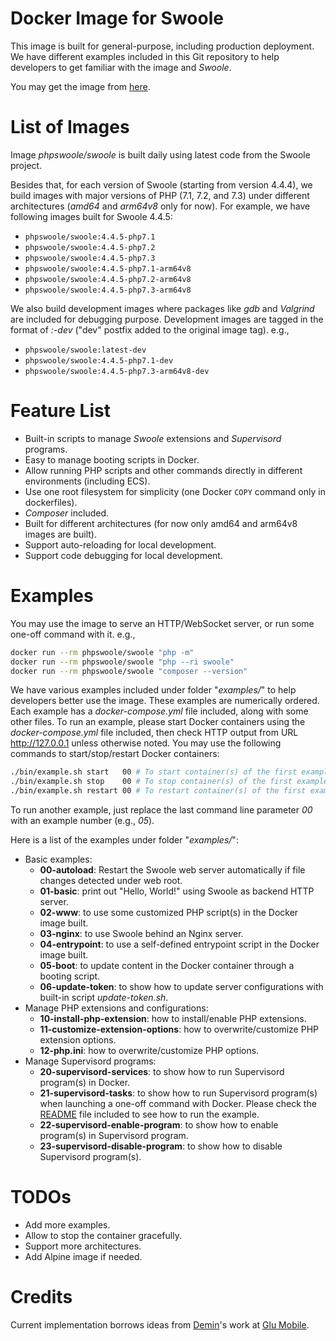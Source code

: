 # Docker Image for Swoole

This image is built for general-purpose, including production deployment. We have different examples included in this
Git repository to help developers to get familiar with the image and _Swoole_.

You may get the image from [here](https://hub.docker.com/r/phpswoole/swoole).

# List of Images

Image _phpswoole/swoole_ is built daily using latest code from the Swoole project.

Besides that, for each version of Swoole (starting from version 4.4.4), we build images with major versions of PHP (7.1,
7.2, and 7.3) under different architectures (_amd64_ and _arm64v8_ only for now). For example, we have following
images built for Swoole 4.4.5:

* `phpswoole/swoole:4.4.5-php7.1`
* `phpswoole/swoole:4.4.5-php7.2`
* `phpswoole/swoole:4.4.5-php7.3`
* `phpswoole/swoole:4.4.5-php7.1-arm64v8`
* `phpswoole/swoole:4.4.5-php7.2-arm64v8`
* `phpswoole/swoole:4.4.5-php7.3-arm64v8`

We also build development images where packages like _gdb_ and _Valgrind_ are included for
debugging purpose. Development images are tagged in the format of _<image name>:<image tag>-dev_ ("dev" postfix added to
the original image tag). e.g.,

* `phpswoole/swoole:latest-dev`
* `phpswoole/swoole:4.4.5-php7.1-dev`
* `phpswoole/swoole:4.4.5-php7.3-arm64v8-dev`

# Feature List

* Built-in scripts to manage _Swoole_ extensions and _Supervisord_ programs.
* Easy to manage booting scripts in Docker.
* Allow running PHP scripts and other commands directly in different environments (including ECS).
* Use one root filesystem for simplicity (one Docker `COPY` command only in dockerfiles).
* _Composer_ included.
* Built for different architectures (for now only amd64 and arm64v8 images are built).
* Support auto-reloading for local development.
* Support code debugging for local development.

# Examples

You may use the image to serve an HTTP/WebSocket server, or run some one-off command with it. e.g.,

```bash
docker run --rm phpswoole/swoole "php -m"
docker run --rm phpswoole/swoole "php --ri swoole"
docker run --rm phpswoole/swoole "composer --version"
```

We have various examples included under folder "_examples/_" to help developers better use the image. These examples are
numerically ordered. Each example has a _docker-compose.yml_ file included, along with some other files. To run an
example, please start Docker containers using the _docker-compose.yml_ file included, then check HTTP output from URL
http://127.0.0.1 unless otherwise noted. You may use the following commands to start/stop/restart Docker containers:

```bash
./bin/example.sh start   00 # To start container(s) of the first example.
./bin/example.sh stop    00 # To stop container(s) of the first example.
./bin/example.sh restart 00 # To restart container(s) of the first example.
```

To run another example, just replace the last command line parameter _00_ with an example number (e.g., _05_).

Here is a list of the examples under folder "_examples/_":

* Basic examples:
    * **00-autoload**: Restart the Swoole web server automatically if file changes detected under web root.
    * **01-basic**: print out "Hello, World!" using Swoole as backend HTTP server.
    * **02-www**: to use some customized PHP script(s) in the Docker image built.
    * **03-nginx**: to use Swoole behind an Nginx server.
    * **04-entrypoint**: to use a self-defined entrypoint script in the Docker image built.
    * **05-boot**: to update content in the Docker container through a booting script.
    * **06-update-token**: to show how to update server configurations with built-in script _update-token.sh_.
* Manage PHP extensions and configurations:
    * **10-install-php-extension**: how to install/enable PHP extensions.
    * **11-customize-extension-options**: how to overwrite/customize PHP extension options.
    * **12-php.ini**: how to overwrite/customize PHP options.
* Manage Supervisord programs:
    * **20-supervisord-services**: to show how to run Supervisord program(s) in Docker.
    * **21-supervisord-tasks**: to show how to run Supervisord program(s) when launching a one-off command with Docker. Please check the [README](examples/21-supervisord-tasks/README.md) file included to see how to run the example.
    * **22-supervisord-enable-program**: to show how to enable program(s) in Supervisord program.
    * **23-supervisord-disable-program**: to show how to disable Supervisord program(s).

# TODOs

* Add more examples.
* Allow to stop the container gracefully.
* Support more architectures.
* Add Alpine image if needed.

# Credits

Current implementation borrows ideas from [Demin](https://deminy.in)'s work at [Glu Mobile](https://glu.com).
